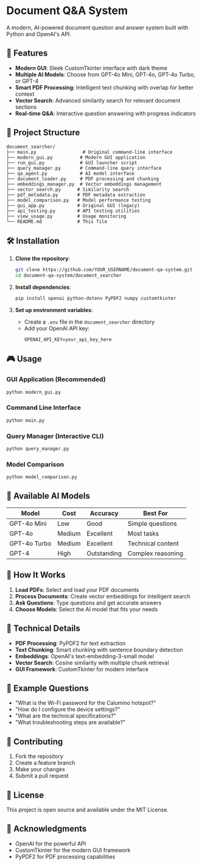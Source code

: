 # Document Q&A System

A modern, AI-powered document question and answer system built with Python and OpenAI's API.

## 🚀 Features

- **Modern GUI**: Sleek CustomTkinter interface with dark theme
- **Multiple AI Models**: Choose from GPT-4o Mini, GPT-4o, GPT-4o Turbo, or GPT-4
- **Smart PDF Processing**: Intelligent text chunking with overlap for better context
- **Vector Search**: Advanced similarity search for relevant document sections
- **Real-time Q&A**: Interactive question answering with progress indicators

## 📁 Project Structure

```
document_searcher/
├── main.py                 # Original command-line interface
├── modern_gui.py          # Modern GUI application
├── run_gui.py             # GUI launcher script
├── query_manager.py       # Command-line query interface
├── qa_agent.py            # AI model interface
├── document_loader.py     # PDF processing and chunking
├── embeddings_manager.py  # Vector embeddings management
├── vector_search.py      # Similarity search
├── pdf_metadata.py       # PDF metadata extraction
├── model_comparison.py   # Model performance testing
├── gui_app.py            # Original GUI (legacy)
├── api_testing.py        # API testing utilities
├── view_usage.py         # Usage monitoring
└── README.md             # This file
```

## 🛠️ Installation

1. **Clone the repository**:
   ```bash
   git clone https://github.com/YOUR_USERNAME/document-qa-system.git
   cd document-qa-system/document_searcher
   ```

2. **Install dependencies**:
   ```bash
   pip install openai python-dotenv PyPDF2 numpy customtkinter
   ```

3. **Set up environment variables**:
   - Create a `.env` file in the `document_searcher` directory
   - Add your OpenAI API key:
     ```
     OPENAI_API_KEY=your_api_key_here
     ```

## 🎮 Usage

### **GUI Application (Recommended)**
```bash
python modern_gui.py
```

### **Command Line Interface**
```bash
python main.py
```

### **Query Manager (Interactive CLI)**
```bash
python query_manager.py
```

### **Model Comparison**
```bash
python model_comparison.py
```

## 🤖 Available AI Models

| Model | Cost | Accuracy | Best For |
|-------|------|----------|----------|
| GPT-4o Mini | Low | Good | Simple questions |
| GPT-4o | Medium | Excellent | Most tasks |
| GPT-4o Turbo | Medium | Excellent | Technical content |
| GPT-4 | High | Outstanding | Complex reasoning |

## 📖 How It Works

1. **Load PDFs**: Select and load your PDF documents
2. **Process Documents**: Create vector embeddings for intelligent search
3. **Ask Questions**: Type questions and get accurate answers
4. **Choose Models**: Select the AI model that fits your needs

## 🔧 Technical Details

- **PDF Processing**: PyPDF2 for text extraction
- **Text Chunking**: Smart chunking with sentence boundary detection
- **Embeddings**: OpenAI's text-embedding-3-small model
- **Vector Search**: Cosine similarity with multiple chunk retrieval
- **GUI Framework**: CustomTkinter for modern interface

## 📝 Example Questions

- "What is the Wi-Fi password for the Calumino hotspot?"
- "How do I configure the device settings?"
- "What are the technical specifications?"
- "What troubleshooting steps are available?"

## 🤝 Contributing

1. Fork the repository
2. Create a feature branch
3. Make your changes
4. Submit a pull request

## 📄 License

This project is open source and available under the MIT License.

## 🙏 Acknowledgments

- OpenAI for the powerful API
- CustomTkinter for the modern GUI framework
- PyPDF2 for PDF processing capabilities

